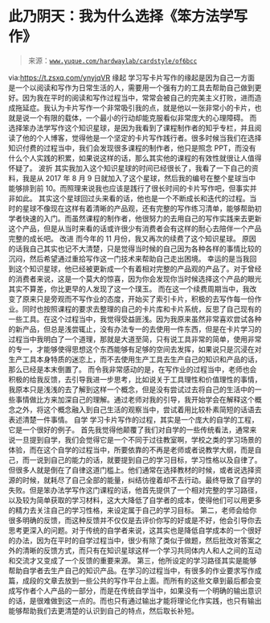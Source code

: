 # 此乃阴天：我为什么选择《笨方法学写作》

> 来源：[`www.yuque.com/hardwaylab/cardstyle/of6bcc`](https://www.yuque.com/hardwaylab/cardstyle/of6bcc)

<ne-p id="64b78220c691775cda641e7ad93d08b6_p_1" data-lake-id="64b78220c691775cda641e7ad93d08b6_p_1"><ne-text id="uce9e7f8c">via:</ne-text>[<ne-text id="u017408ce">https://t.zsxq.com/ynyjqVR</ne-text>](https://t.zsxq.com/ynyjqVR)</ne-p> <ne-h2 id="ef795b84" data-lake-id="ef795b84"><ne-heading-ext><ne-heading-anchor></ne-heading-anchor><ne-heading-fold></ne-heading-fold></ne-heading-ext><ne-heading-content><ne-text id="ue850adc0">缘起</ne-text></ne-heading-content></ne-h2> <ne-p id="fe3489e9ee66f8c611244e99416d345e_p_4" data-lake-id="fe3489e9ee66f8c611244e99416d345e_p_4"><ne-text id="u3e258b6a">学习写卡片写作的缘起是因为自己一方面是一个以阅读和写作为日常生活的人，需要用一个强有力的工具去帮助自己做到更好。因为我在平时的阅读和写作过程当中，常常会被自己的完美主义打败，进而造成拖延症。我认为卡片写作一个非常吸引我的点，就是他以一张非常小的卡片，也就是说一个有限的载体，一个最小的行动却能克服看似非常庞大的心理障碍。</ne-text></ne-p> <ne-p id="bc21d0b12bd4eef3e736b5121df13b99_p_6" data-lake-id="bc21d0b12bd4eef3e736b5121df13b99_p_6"><ne-text id="u1eb82f51">而选择笨办法学写作这个知识星球，是因为我看到了课程制作者的知乎专栏，并且阅读了他的个人博客，觉得他是一个坚定的卡片写作践行者。很多时候当我们在选择知识付费的过程当中，我们会发现很多课程的制作者，他只是照念 PPT，而没有什么个人实践的积累，如果说这样的话，那么其实他的课程的有效性就很让人值得怀疑了。</ne-text></ne-p> <ne-h2 id="7644da5a" data-lake-id="7644da5a"><ne-heading-ext><ne-heading-anchor></ne-heading-anchor><ne-heading-fold></ne-heading-fold></ne-heading-ext><ne-heading-content><ne-text id="u40605f1e">波折</ne-text></ne-heading-content></ne-h2> <ne-p id="1abf4c32c36cdd29f4399759e3d23598_p_9" data-lake-id="1abf4c32c36cdd29f4399759e3d23598_p_9"><ne-text id="u06ac9758">其实我加入这个知识星球的时间已经很长了，我看了一下自己的资料，我是从 2017 年 8 月 9 日就加入了这个星球，然后我的编号在整个星球当中能够排到前 10。而照理来说我也应该是践行了很长时间的卡片写作吧，但事实并非如此。</ne-text></ne-p> <ne-p id="e8014ee6881eda26ed2676404b6fe51f_p_11" data-lake-id="e8014ee6881eda26ed2676404b6fe51f_p_11"><ne-text id="ufdccf9db">其实这个星球回过头来看的话，他也是一个不断成长和迭代的过程。当时的星球不像现在这样有着清晰的产品观，还有完整的写作练习清单，能够帮助初学者快速的入门。而虽然课程的制作者，他很努力的去用自己的写作实践来去更新这个产品，但是从当时来看的话或许很少有消费者会有这样的耐心去陪伴一个产品完整的成长吧。</ne-text></ne-p> <ne-h2 id="50b41993" data-lake-id="50b41993"><ne-heading-ext><ne-heading-anchor></ne-heading-anchor><ne-heading-fold></ne-heading-fold></ne-heading-ext><ne-heading-content><ne-text id="u408e55a6">改进</ne-text></ne-heading-content></ne-h2> <ne-p id="86fdbaaf11c15577b30c9cfe9a265997_p_14" data-lake-id="86fdbaaf11c15577b30c9cfe9a265997_p_14"><ne-text id="ud4552791">而今年的 11 月份，我又再次的续费了这个知识星球。</ne-text></ne-p> <ne-p id="5558bbbd4a759ae914a9b062ea867766_p_16" data-lake-id="5558bbbd4a759ae914a9b062ea867766_p_16"><ne-text id="u0df41e18">原因的话我自己其实也记不大清楚，只是觉得当时候的自己因为各种各样的事情比较的沉闷，然后希望通过重拾写作这一门技术来帮助自己走出困境。</ne-text></ne-p> <ne-p id="7e016cfc23f5b2d1fc899412f5625f9d_p_18" data-lake-id="7e016cfc23f5b2d1fc899412f5625f9d_p_18"><ne-text id="uf74549c8">幸运的是当我回到这个知识星球，他已经被更新成一个有着相对完整的产品观的产品了。对于曾经的消费者来说，这是一个莫大的惊喜，因为你会发现你当时候选择这个产品的眼光其实不算差，你比更早的人发现了这一个璞玉。</ne-text></ne-p> <ne-p id="a504a2b4a71a9fa39935ba7ba25d628a_p_20" data-lake-id="a504a2b4a71a9fa39935ba7ba25d628a_p_20"><ne-text id="uc94463bf">而在这一个续费周期当中，我改变了原来只是旁观而不写作业的态度，开始买了索引卡片，积极的去写作每一份作业。同时也按照课程的要求去整理的自己的卡片库和卡片系统，反思了自己现有的一些工具。在这个过程当中，我觉得受益匪浅。因为我原来虽然非常喜欢尝试各种的新产品，但总是浅尝辄止，没有办法专一的去使用一件东西，但是在卡片学习的过程当中我明白了一个道理，那就是大道至简，只有说工具非常的简单，使用非常的专一，才能够使得思想这个东西能够有足够的空间去发挥，如果说只是沉浸在对生产工具本身特质的迷恋上，而不去使用生产工具去生产自己的知识和产品的话，那么已经是本末倒置了。</ne-text></ne-p> <ne-p id="02c14eb996b3139165a065e3f0e31e0d_p_22" data-lake-id="02c14eb996b3139165a065e3f0e31e0d_p_22"><ne-text id="u643d7430">而令我非常感动的是，在写作业的过程当中，老师也会积极的给我反馈，去引导我进一步思考，比如说关于工具理性和价值理性的事情，我原本只是浅浅的去了解到这样一个概念，但是没有尝试过去将自己的生活中的一些事情做比方来加深自己的理解。通过老师对我的引导，我开始学会在解释这个概念之外，将这个概念融入到自己生活的观察当中，尝试着用比较朴素简短的话语去表述清楚一件事情。</ne-text></ne-p> <ne-h2 id="ee7b340a" data-lake-id="ee7b340a"><ne-heading-ext><ne-heading-anchor></ne-heading-anchor><ne-heading-fold></ne-heading-fold></ne-heading-ext><ne-heading-content><ne-text id="ua2f9b9da">自学</ne-text></ne-heading-content></ne-h2> <ne-p id="c00ad1ec1ba8165525a9183f577f24d5_p_25" data-lake-id="c00ad1ec1ba8165525a9183f577f24d5_p_25"><ne-text id="uc582b940">学习卡片写作的过程，其实是一个庞大的自学的工程，它是一个很好的例子。</ne-text></ne-p> <ne-p id="355a75035c0cb94231f185b40b63973b_p_27" data-lake-id="355a75035c0cb94231f185b40b63973b_p_27"><ne-text id="u5f22bcd0">首先我觉得他颠覆了我们对自学的一些传统看法，通常来说一旦提到自学，我们会觉得它是一个不同于过往教室啊，学校之类的学习场景的体验，而在这个自学的过程当中，所要依靠的不再是老师或者说教学大纲，而是自己，而一说到自己的能力的话，就要提到自己的学习目标，学习性格以及自律了。但很多人就是倒在了自律这道门槛上。他们通常在选择教材的时候，或者说选择资源的时候，就耗尽了自己全部的能量，纠结彷徨着却不去行动。最终导致了自学的失败。但是笨办法学写作这门课程的话，他首先提供了一个相对完整的学习路径，以及较为简单获取的学习材料，这大大降低了自学者的成本，使得他们可以用更多的精力去关注自己的学习性格，来设定属于自己的学习目标。</ne-text></ne-p> <ne-p id="84e26d9df8bf3d72be35bc379700bf35_p_29" data-lake-id="84e26d9df8bf3d72be35bc379700bf35_p_29"><ne-text id="uadf047ed">第二，老师会给你很多明确的反馈，而这种反馈并不仅仅是去评价你写的好或是不好，他会引导你去思考更深入的问题。对于传统的自学者来说，这其实也是降低自学成本的一个很好的办法，因为在平时的自学过程当中，很少有除了类似于做题，然后批改对答案之外的清晰的反馈方式，而只有在知识星球这样一个学习共同体内人和人之间的互动和交流才又变成了一个反馈的重要来源。</ne-text></ne-p> <ne-p id="494f6af7afa0ee417d73c4b76c7d325b_p_31" data-lake-id="494f6af7afa0ee417d73c4b76c7d325b_p_31"><ne-text id="u8595ec15">第三，他所设定的学习路径其实是能够帮助自学者去生产自己的知识产品。在学习的过程当中，有很多的作业要求写作成篇，成段的文章去放到一些公共的写作平台上面。而所有的这些文章到最后都会变成写作者个人产品的一部分，而是在传统自学当中，如果没有一个明确的输出意识的话，是很难做到这一点的。而也只有通过输出才能将理论化作实践，也只有输出能够帮助我们去更清楚的认识到自己的特点，然后取长补短。</ne-text></ne-p>
